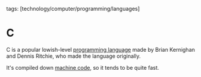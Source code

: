 tags: [technology/computer/programming/languages]

# C

C is a popular lowish-level [programming language](programming_language.html) made by Brian Kernighan and Dennis Ritchie, who made the language originally. 

It's compiled down [machine code](machine_code.html), so it tends to be quite fast.